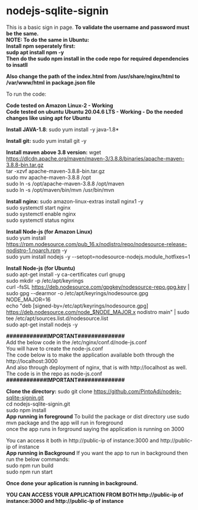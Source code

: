 # nodejs-sqlite-signin
This is a basic sign in page.
**To validate the username and password must be the same.**                    
**NOTE: To do the same in Ubuntu:            
Install npm seperately first:             
sudp apt install npm -y                  
Then do the sudo npm install in the code repo for required dependencies to insatll**                

**Also change the path of the index.html from /usr/share/nginx/html to /var/www/html in package.json file**              

To run the code:            

**Code tested on Amazon Linux-2 - Working**                
**Code tested on ubuntu Ubuntu 20.04.6 LTS - Working - Do the needed changes like using apt for Ubuntu**                

**Install JAVA-1.8**:
sudo yum install -y java-1.8*

**Install git:**
sudo yum install git -y

**Install maven above 3.8 version:**
wget https://dlcdn.apache.org/maven/maven-3/3.8.8/binaries/apache-maven-3.8.8-bin.tar.gz                                     
tar -xzvf apache-maven-3.8.8-bin.tar.gz                                        
sudo mv apache-maven-3.8.8 /opt                                   
sudo ln -s /opt/apache-maven-3.8.8 /opt/maven                                       
sudo ln -s /opt/maven/bin/mvn /usr/bin/mvn                                  

**Install nginx:**
sudo amazon-linux-extras install nginx1 -y                     
sudo systemctl start nginx                       
sudo systemctl enable nginx                  
sudo systemctl status nginx 

**Install Node-js (for Amazon Linux)**              
sudo yum install https://rpm.nodesource.com/pub_16.x/nodistro/repo/nodesource-release-nodistro-1.noarch.rpm -y                  
sudo yum install nodejs -y --setopt=nodesource-nodejs.module_hotfixes=1                                  

**Install Node-js (for Ubuntu)**           
sudo apt-get install -y ca-certificates curl gnupg                
sudo mkdir -p /etc/apt/keyrings              
curl -fsSL https://deb.nodesource.com/gpgkey/nodesource-repo.gpg.key | sudo gpg --dearmor -o /etc/apt/keyrings/nodesource.gpg              
NODE_MAJOR=16              
echo "deb [signed-by=/etc/apt/keyrings/nodesource.gpg] https://deb.nodesource.com/node_$NODE_MAJOR.x nodistro main" | sudo tee /etc/apt/sources.list.d/nodesource.list              
sudo apt-get install nodejs -y              

**############IMPORTANT##############**                       
Add the below code in the /etc/nginx/conf.d/node-js.conf                
You will have to create the node-js.conf                
The code below is to make the application available both through the http://localhost:3000                
And also through deployment of nginx, that is with http://localhost as well.                
The code is in the repo as node-js.conf
**############IMPORTANT##############**

**Clone the directory:**
sudo git clone https://github.com/PintoAdi/nodejs-sqlite-signin.git                                                                  
cd nodejs-sqlite-signin.git                    
sudo npm install  
**App running in foreground**
To build the package or dist directory use sudo mvn package and the app will run in foreground                  
once the app runs in forground saying the application is running on 3000                       

You can access it both in http://public-ip of instance:3000 and http://public-ip of instance                
**App running in Background**
If you want the app to run in background then run the below commands:                    
sudo npm run build              
sudo npm run start              

**Once done your aplication is running in background.**

**YOU CAN ACCESS YOUR APPLICATION FROM BOTH http://public-ip of instance:3000 and http://public-ip of instance**
